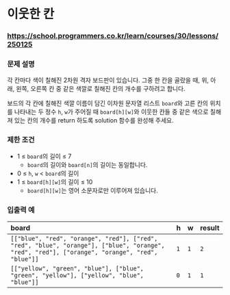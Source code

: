 # 이웃한 칸

### https://school.programmers.co.kr/learn/courses/30/lessons/250125

### 문제 설명

각 칸마다 색이 칠해진 2차원 격자 보드판이 있습니다. 그중 한 칸을 골랐을 때, 위, 아래, 왼쪽, 오른쪽 칸 중 같은 색깔로 칠해진 칸의 개수를 구하려고 합니다.

보드의 각 칸에 칠해진 색깔 이름이 담긴 이차원 문자열 리스트 `board`와 고른 칸의 위치를 나타내는 두 정수 `h`, `w`가 주어질 때 `board[h][w]`와 이웃한 칸들 중 같은 색으로 칠해져 있는 칸의 개수를 return 하도록 solution 함수를 완성해 주세요.

### 제한 조건

-   1 ≤ `board`의 길이 ≤ 7
    -   `board`의 길이와 `board[n]`의 길이는 동일합니다.
-   0 ≤ `h`, `w` < `board`의 길이
-   1 ≤ `board[h][w]`의 길이 ≤ 10
    -   `board[h][w]`는 영어 소문자로만 이루어져 있습니다.

### 입출력 예

| board                                                                                                                                         | h   | w   | result |
| :-------------------------------------------------------------------------------------------------------------------------------------------- | :-- | :-- | :----- |
| `[["blue", "red", "orange", "red"], ["red", "red", "blue", "orange"], ["blue", "orange", "red", "red"], ["orange", "orange", "red", "blue"]]` | `1` | `1` | `2`    |
| `[["yellow", "green", "blue"], ["blue", "green", "yellow"], ["yellow", "blue", "blue"]]`                                                      | `0` | `1` | `1`    |
